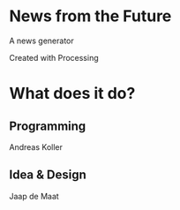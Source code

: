 News from the Future
====================

A news generator

Created with Processing

# What does it do?

Programming
-----------
Andreas Koller


Idea & Design
------------- 
Jaap de Maat

